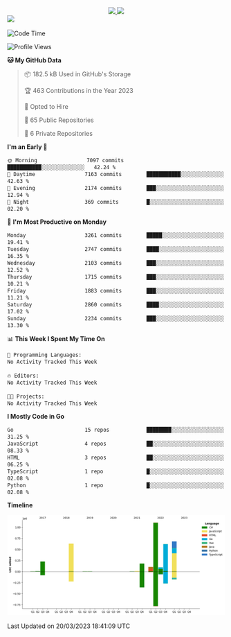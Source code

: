 <div align="center">
  <a href="https://github.com/arielsrv">
    <img height="180em" src="https://github-readme-stats.vercel.app/api?username=arielsrv&show_icons=true&theme=radical&include_all_commits=true&count_private=true"/>
    <img height="180em" src="https://github-readme-stats.vercel.app/api/top-langs/?username=arielsrv&layout=compact&langs_count=10&theme=radical"/>
 </a>
</div>

<div>
  <a href="https://www.linkedin.com/in/arielpineiro/" target="_blank">
    <img src="https://img.shields.io/badge/-LinkedIn-%230077B5?style=for-the-badge&logo=linkedin&logoColor=white" target="_blank">
  </a>
</div>

<!--START_SECTION:waka-->
![Code Time](http://img.shields.io/badge/Code%20Time-0%20secs-blue)

![Profile Views](http://img.shields.io/badge/Profile%20Views-1-blue)

**🐱 My GitHub Data** 

> 📦 182.5 kB Used in GitHub's Storage 
 > 
> 🏆 463 Contributions in the Year 2023
 > 
> 💼 Opted to Hire
 > 
> 📜 65 Public Repositories 
 > 
> 🔑 6 Private Repositories 
 > 
**I'm an Early 🐤** 

```text
🌞 Morning                7097 commits        ███████████░░░░░░░░░░░░░░   42.24 % 
🌆 Daytime                7163 commits        ███████████░░░░░░░░░░░░░░   42.63 % 
🌃 Evening                2174 commits        ███░░░░░░░░░░░░░░░░░░░░░░   12.94 % 
🌙 Night                  369 commits         █░░░░░░░░░░░░░░░░░░░░░░░░   02.20 % 
```
📅 **I'm Most Productive on Monday** 

```text
Monday                   3261 commits        █████░░░░░░░░░░░░░░░░░░░░   19.41 % 
Tuesday                  2747 commits        ████░░░░░░░░░░░░░░░░░░░░░   16.35 % 
Wednesday                2103 commits        ███░░░░░░░░░░░░░░░░░░░░░░   12.52 % 
Thursday                 1715 commits        ███░░░░░░░░░░░░░░░░░░░░░░   10.21 % 
Friday                   1883 commits        ███░░░░░░░░░░░░░░░░░░░░░░   11.21 % 
Saturday                 2860 commits        ████░░░░░░░░░░░░░░░░░░░░░   17.02 % 
Sunday                   2234 commits        ███░░░░░░░░░░░░░░░░░░░░░░   13.30 % 
```


📊 **This Week I Spent My Time On** 

```text
💬 Programming Languages: 
No Activity Tracked This Week

🔥 Editors: 
No Activity Tracked This Week

🐱‍💻 Projects: 
No Activity Tracked This Week
```

**I Mostly Code in Go** 

```text
Go                       15 repos            ████████░░░░░░░░░░░░░░░░░   31.25 % 
JavaScript               4 repos             ██░░░░░░░░░░░░░░░░░░░░░░░   08.33 % 
HTML                     3 repos             ██░░░░░░░░░░░░░░░░░░░░░░░   06.25 % 
TypeScript               1 repo              █░░░░░░░░░░░░░░░░░░░░░░░░   02.08 % 
Python                   1 repo              █░░░░░░░░░░░░░░░░░░░░░░░░   02.08 % 
```



**Timeline**

![Lines of Code chart](https://raw.githubusercontent.com/arielsrv/arielsrv/main/assets/bar_graph.png)


 Last Updated on 20/03/2023 18:41:09 UTC
<!--END_SECTION:waka-->
